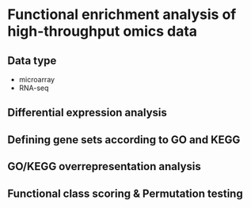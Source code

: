 # Functional enrichment analysis of high-throughput omics data
## Data type 
- microarray 
- RNA-seq
## Differential expression analysis
## Defining gene sets according to GO and KEGG
## GO/KEGG overrepresentation analysis
## Functional class scoring & Permutation testing
